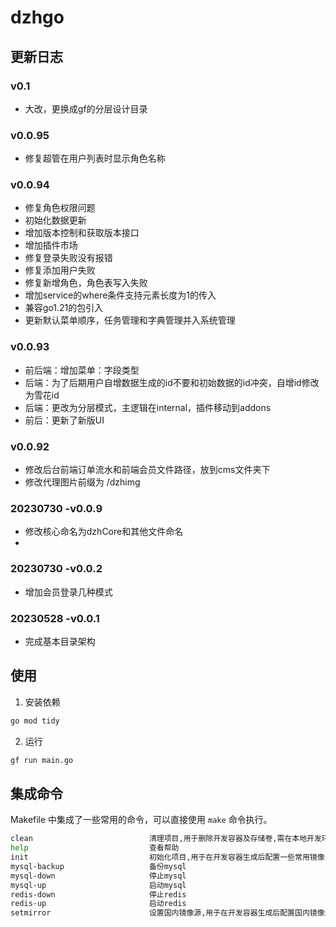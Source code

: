 # dzhgo


## 更新日志

### v0.1
- 大改，更换成gf的分层设计目录

### v0.0.95
- 修复超管在用户列表时显示角色名称

### v0.0.94
- 修复角色权限问题
- 初始化数据更新
- 增加版本控制和获取版本接口
- 增加插件市场
- 修复登录失败没有报错
- 修复添加用户失败
- 修复新增角色，角色表写入失败
- 增加service的where条件支持元素长度为1的传入
- 兼容go1.21的包引入
- 更新默认菜单顺序，任务管理和字典管理并入系统管理

### v0.0.93
- 前后端：增加菜单：字段类型
- 后端：为了后期用户自增数据生成的id不要和初始数据的id冲突，自增id修改为雪花id
- 后端：更改为分层模式，主逻辑在internal，插件移动到addons
- 前后：更新了新版UI

### v0.0.92
* 修改后台前端订单流水和前端会员文件路径，放到cms文件夹下
* 修改代理图片前缀为 /dzhimg

### 20230730 -v0.0.9
- 修改核心命名为dzhCore和其他文件命名
-
### 20230730 -v0.0.2
- 增加会员登录几种模式

### 20230528 -v0.0.1
- 完成基本目录架构





## 使用

1. 安装依赖

```bash
go mod tidy
```

2. 运行

```bash
gf run main.go
```

## 集成命令

Makefile 中集成了一些常用的命令，可以直接使用 `make` 命令执行。

```bash
clean                          清理项目,用于删除开发容器及存储卷,需在本地开发环境执行
help                           查看帮助
init                           初始化项目,用于在开发容器生成后配置一些常用镜像,如: golang, nodejs, docker
mysql-backup                   备份mysql
mysql-down                     停止mysql
mysql-up                       启动mysql
redis-down                     停止redis
redis-up                       启动redis
setmirror                      设置国内镜像源,用于在开发容器生成后配置国内镜像源
```


